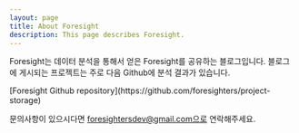 ```yaml
---
layout: page
title: About Foresight
description: This page describes Foresight.
---
```

Foresight는 데이터 분석을 통해서 얻은 Foresight를 공유하는 블로그입니다. 블로그에 게시되는 프로젝트는 주로 다음 Github에 분석 결과가 있습니다.

<div class="about-link">
[Foresight Github repository](https://github.com/foresighters/project-storage)
</div>

문의사항이 있으시다면 foresightersdev@gmail.com으로 연락해주세요.
